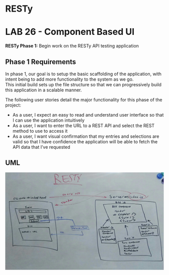 # RESTy
# LAB 26 - Component Based UI

**RESTy Phase 1:** Begin work on the RESTy API testing application

## Phase 1 Requirements

In phase 1, our goal is to setup the basic scaffolding of the application, with intent being to add more functionality to the system as we go.  
This initial build sets up the file structure so that we can progressively build this application in a scalable manner.  

The following user stories detail the major functionality for this phase of the project:

- As a user, I expect an easy to read and understand user interface so that I can use the application intuitively
- As a user, I want to enter the URL to a REST API and select the REST method to use to access it
- As a user, I want visual confirmation that my entries and selections are valid so that I have confidence the application will be able to fetch the API data that I’ve requested

## UML

![UML](../assets/lab26-uml.jpg)